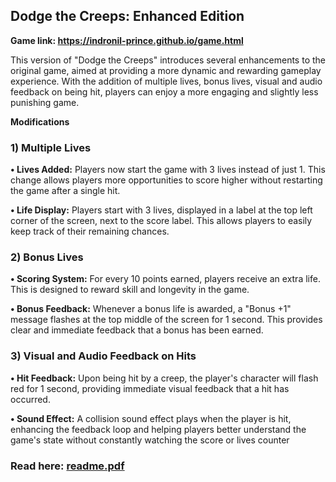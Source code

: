 ## Dodge the Creeps: Enhanced Edition ##

**Game link: https://indronil-prince.github.io/game.html**


This version of "Dodge the Creeps" introduces several enhancements to the original game, aimed at 
providing a more dynamic and rewarding gameplay experience. With the addition of multiple lives, bonus 
lives, visual and audio feedback on being hit, players can enjoy a more engaging and slightly less punishing 
game.

**Modifications**

### 1) Multiple Lives ###

**• Lives Added:** Players now start the game with 3 lives instead of just 1. This change allows players 
more opportunities to score higher without restarting the game after a single hit.

**• Life Display:** Players start with 3 lives, displayed in a label at the top left corner of the screen, next 
to the score label. This allows players to easily keep track of their remaining chances.

### 2) Bonus Lives ###

**• Scoring System:** For every 10 points earned, players receive an extra life. This is designed to reward 
skill and longevity in the game.

**• Bonus Feedback:** Whenever a bonus life is awarded, a "Bonus +1" message flashes at the top 
middle of the screen for 1 second. This provides clear and immediate feedback that a bonus has 
been earned.

### 3) Visual and Audio Feedback on Hits ###

**• Hit Feedback:** Upon being hit by a creep, the player's character will flash red for 1 second, 
providing immediate visual feedback that a hit has occurred.

**• Sound Effect:** A collision sound effect plays when the player is hit, enhancing the feedback loop 
and helping players better understand the game's state without constantly watching the score or 
lives counter

### Read here: [readme.pdf](https://github.com/user-attachments/files/17139233/readme.pdf) ###

